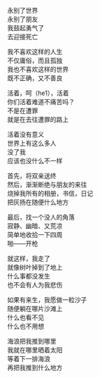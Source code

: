 永别了世界  
永别了朋友  
我鼓起勇气了  
去迎接死亡  
  
我不喜欢这样的人生  
不仅庸俗，而且孤独  
我也不喜欢这样的世界  
既不正确，又不善良  
  
活着，呵（he1），活着  
你们活着难道不痛苦吗？  
不是在遭罪  
就是在去往遭罪的路上  
  
活着没有意义  
世界上有这么多人  
没了我  
应该也没什么不一样  
  
首先，将双亲送终  
然后，渐渐断绝与朋友的来往  
烧掉我所有的相册，书信，日记  
把灰扬在随便什么地方  
  
最后，找一个没人的角落  
寂静、幽暗、又荒凉  
简单地收拾一下四周  
啪——开枪  
  
  
就这样，我走了  
就像树叶掉到了地上  
什么事都没发生  
也不会有人为我悲伤  
  
如果有来生，我愿做一粒沙子  
随便躺在哪片沙滩上  
什么也看不见  
什么也不用想  
  
海浪把我推到哪里  
我就在哪里晒着太阳  
等着下一排海浪  
再把我推到什么地方  
